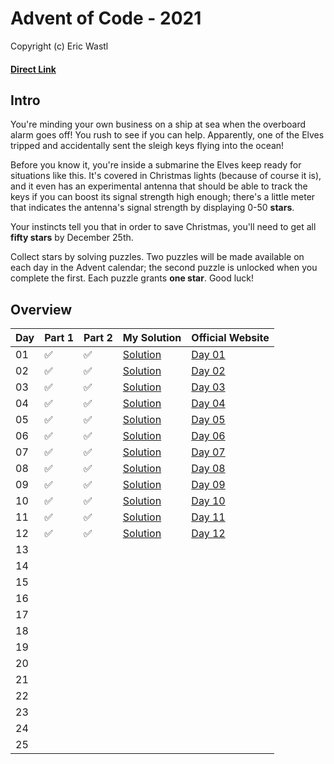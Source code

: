 # Advent of Code - 2021
Copyright (c) Eric Wastl
#### [Direct Link](https://adventofcode.com/2021)

## Intro 
You're minding your own business on a ship at sea when the overboard alarm goes off! You rush to see if you can help. Apparently, one of the Elves tripped and accidentally sent the sleigh keys flying into the ocean!

Before you know it, you're inside a submarine the Elves keep ready for situations like this. It's covered in Christmas lights (because of course it is), and it even has an experimental antenna that should be able to track the keys if you can boost its signal strength high enough; there's a little meter that indicates the antenna's signal strength by displaying 0-50 **stars**.

Your instincts tell you that in order to save Christmas, you'll need to get all **fifty stars** by December 25th.

Collect stars by solving puzzles. Two puzzles will be made available on each day in the Advent calendar; the second puzzle is unlocked when you complete the first. Each puzzle grants **one star**. Good luck!

## Overview

| Day | Part 1 | Part 2 | My Solution | Official Website | 
| --- | --- | --- |---| --- |
| 01 | :white_check_mark: | :white_check_mark: | [Solution](01/code.py) | [Day 01](https://adventofcode.com/2021/day/1) |
| 02 | :white_check_mark: | :white_check_mark: | [Solution](02/code.py) | [Day 02](https://adventofcode.com/2021/day/2) |
| 03 | :white_check_mark: | :white_check_mark: | [Solution](03/code.py) | [Day 03](https://adventofcode.com/2021/day/3) |
| 04 | :white_check_mark: | :white_check_mark: | [Solution](04/code.py) | [Day 04](https://adventofcode.com/2021/day/4) |
| 05 | :white_check_mark: | :white_check_mark: | [Solution](05/code.py) | [Day 05](https://adventofcode.com/2021/day/5) |
| 06 | :white_check_mark: | :white_check_mark: | [Solution](06/code.py) | [Day 06](https://adventofcode.com/2021/day/6) |
| 07 | :white_check_mark: | :white_check_mark: | [Solution](07/code.py) | [Day 07](https://adventofcode.com/2021/day/7) |
| 08 | :white_check_mark: | :white_check_mark: | [Solution](08/code.py) | [Day 08](https://adventofcode.com/2021/day/8) |
| 09 | :white_check_mark: | :white_check_mark: | [Solution](09/code.py) | [Day 09](https://adventofcode.com/2021/day/9) |
| 10 | :white_check_mark: | :white_check_mark: | [Solution](10/code.py) | [Day 10](https://adventofcode.com/2021/day/10) |
| 11 | :white_check_mark: | :white_check_mark: | [Solution](11/code.py) | [Day 11](https://adventofcode.com/2021/day/11) |
| 12 | :white_check_mark: | :white_check_mark: | [Solution](12/code.py) | [Day 12](https://adventofcode.com/2021/day/12) |
| 13 |  |  |  |  |
| 14 |  |  |  |  |
| 15 |  |  |  |  |
| 16 |  |  |  |  |
| 17 |  |  |  |  |
| 18 |  |  |  |  |
| 19 |  |  |  |  |
| 20 |  |  |  |  |
| 21 |  |  |  |  |
| 22 |  |  |  |  |
| 23 |  |  |  |  |
| 24 |  |  |  |  |
| 25 |  |  |  |  |
